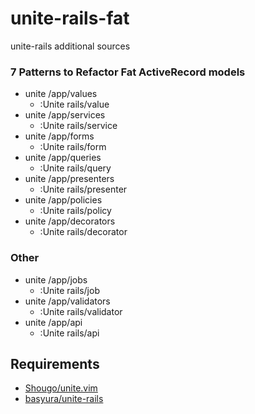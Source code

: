 unite-rails-fat
===============

unite-rails additional sources

### 7 Patterns to Refactor Fat ActiveRecord models

* unite /app/values
  + :Unite rails/value
* unite /app/services
  + :Unite rails/service
* unite /app/forms
  + :Unite rails/form
* unite /app/queries
  + :Unite rails/query
* unite /app/presenters
  + :Unite rails/presenter
* unite /app/policies
  + :Unite rails/policy
* unite /app/decorators
  + :Unite rails/decorator

### Other

* unite /app/jobs
  + :Unite rails/job
* unite /app/validators
  + :Unite rails/validator
* unite /app/api
  + :Unite rails/api

Requirements
------------

* [Shougo/unite.vim](https://github.com/Shougo/unite.vim)
* [basyura/unite-rails](https://github.com/basyura/unite-rails)
